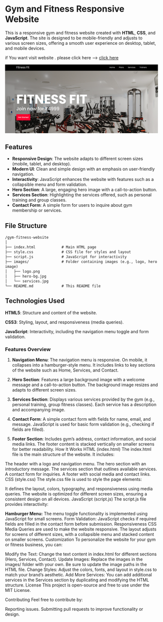 # Gym and Fitness Responsive Website

This is a responsive gym and fitness website created with **HTML**, **CSS**, and **JavaScript**. The site is designed to be mobile-friendly and adjusts to various screen sizes, offering a smooth user experience on desktop, tablet, and mobile devices.

if You want visit website . please click here -->
[click here](https://rahulchoudhuri.github.io/Gym_Web/)

![](./screen.png)

## Features

- **Responsive Design**: The website adapts to different screen sizes (mobile, tablet, and desktop).
- **Modern UI**: Clean and simple design with an emphasis on user-friendly navigation.
- **Interactivity**: JavaScript enhances the website with features such as a collapsible menu and form validation.
- **Hero Section**: A large, engaging hero image with a call-to-action button.
- **Services Section**: Highlighting the services offered, such as personal training and group classes.
- **Contact Form**: A simple form for users to inquire about gym membership or services.

## File Structure

```plaintext
/gym-fitness-website
│
├── index.html            # Main HTML page
├── style.css             # CSS file for styles and layout
├── script.js             # JavaScript for interactivity
├── images/               # Folder containing images (e.g., logo, hero image)
│   ├── logo.png
│   ├── hero-bg.jpg
│   └── services.jpg
└── README.md             # This README file
```

## Technologies Used


**HTML5**: Structure and content of the website.

**CSS3**: Styling, layout, and responsiveness (media queries).

**JavaScript**: Interactivity, including the navigation menu toggle and form validation.

### Features Overview

1. **Navigation Menu**:
The navigation menu is responsive. On mobile, it collapses into a hamburger-style menu.
It includes links to key sections of the website such as Home, Services, and Contact.

2. **Hero Section**:
Features a large background image with a welcome message and a call-to-action button.
The background image resizes and adapts to different screen sizes.
3. **Services Section**:
Displays various services provided by the gym (e.g., personal training, group fitness classes).
Each service has a description and accompanying image.
4. **Contact Form**:
A simple contact form with fields for name, email, and message.
JavaScript is used for basic form validation (e.g., checking if fields are filled).
5. **Footer Section**:
Includes gym’s address, contact information, and social media links.
The footer content is stacked vertically on smaller screens for better readability.
How It Works
HTML (index.html)
The index.html file is the main structure of the website. It includes:

The header with a logo and navigation menu.
The hero section with an introductory message.
The services section that outlines available services.
A contact form for inquiries.
A footer with social media and contact links.
CSS (style.css)
The style.css file is used to style the page elements:

It defines the layout, colors, typography, and responsiveness using media queries.
The website is optimized for different screen sizes, ensuring a consistent design on all devices.
JavaScript (script.js)
The script.js file provides interactivity:

**Hamburger Menu:** The menu toggle functionality is implemented using JavaScript for small screens.
Form Validation: JavaScript checks if required fields are filled in the contact form before submission.
Responsiveness
CSS Media Queries are used to make the website responsive.
The layout adjusts for screens of different sizes, with a collapsible menu and stacked content on smaller screens.
Customization
To personalize the website for your gym or fitness business, you can:

Modify the Text: Change the text content in index.html for different sections (Hero, Services, Contact).
Update Images: Replace the images in the images/ folder with your own. Be sure to update the image paths in the HTML file.
Change Styles: Adjust the colors, fonts, and layout in style.css to match your brand’s aesthetic.
Add More Services: You can add additional services in the Services section by duplicating and modifying the HTML structure.
License
This project is open-source and free to use under the MIT License.

Contributing
Feel free to contribute by:

Reporting issues.
Submitting pull requests to improve functionality or design.
